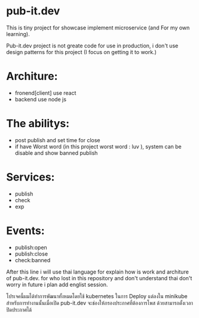 # pub-it.dev
This is tiny project for showcase implement microservice (and For my own learning).

Pub-it.dev project is not greate code for use in production, i don't use design patterns for this project (I focus on getting it to work.)

# Architure:
  * fronend[client] use react
  * backend use node js
  
# The abilitys:
  - post publish and set time for close
  - if have Worst word (in this project worst word : luv ), system can be disable and show banned publish
 
# Services:
  - publish
  - check
  - exp
 
# Events:
  * publish:open
  * publish:close
  * check:banned

After this line i will use thai language for explain how is work and architure of pub-it.dev. for who lost in this repository and don't understand thai don't worry in future i plan add englist session.

โปรเจคนี้ผมได้ทำการพัฒนาทั้งหมดโดยใช้ kubernetes ในการ Deploy แต่ลงใน minikube สำหรับการทำงานนั้นเมื่อเปิด pub-it.dev จะช่องให้กรองประกาศที่ต้องการโพส ด้วยสามารถตั้งเวลาปิดประกาศได้

 
 
